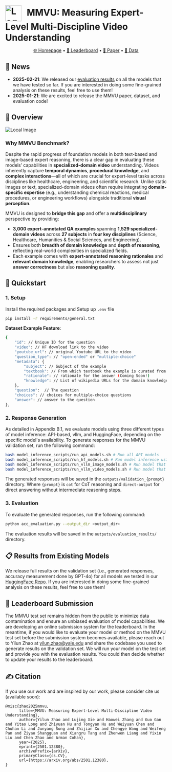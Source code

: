 <p align="center">
  <h1 style="display: inline;">
    <img src="./assets/MMVU_logo.jpg" alt="Logo" style="width: 50px; vertical-align: middle; margin-right: 10px;">
    MMVU: Measuring Expert-Level Multi-Discipline Video Understanding
  </h1>
</p>

<p align="center">
  <a href="https://mmvu-benchmark.github.io/">🌐 Homepage</a> •
  <a href="https://mmvu-benchmark.github.io/#leaderboard">🥇 Leaderboard</a> •
  <a href="https://arxiv.org/abs/2501.12380">📖 Paper</a> •
  <a href="https://huggingface.co/datasets/yale-nlp/MMVU">🤗 Data</a>
</p>


## 📰 News
- **2025-02-21**: We released our [evaluation results](https://huggingface.co/datasets/yale-nlp/MMVU-evaluation-results) on all the models that we have tested so far. If you are interested in doing some fine-grained analysis on these results, feel free to use them!
- **2025-01-21**: We are excited to release the MMVU paper, dataset, and evaluation code!

## 👋 Overview
![Local Image](./assets/overview.png)

### Why MMVU Benchmark?
Despite the rapid progress of foundation models in both text-based and image-based expert reasoning, there is a clear gap in evaluating these models’ capabilities in **specialized-domain video** understanding. Videos inherently capture **temporal dynamics**, **procedural knowledge**, and **complex interactions**—all of which are crucial for expert-level tasks across disciplines like healthcare, engineering, and scientific research. Unlike static images or text, specialized-domain videos often require integrating **domain-specific expertise** (e.g., understanding chemical reactions, medical procedures, or engineering workflows) alongside traditional **visual perception**.

MMVU is designed to **bridge this gap** and offer a **multidisciplinary** perspective by providing:
   - **3,000 expert-annotated QA examples** spanning **1,529 specialized-domain videos** across **27 subjects** in **four key disciplines** (Science, Healthcare, Humanities & Social Sciences, and Engineering).  
   - Ensures both **breadth of domain knowledge** and **depth of reasoning**, reflecting real-world complexities in specialized fields.
   - Each example comes with **expert-annotated reasoning rationales** and **relevant domain knowledge**, enabling researchers to assess not just **answer correctness** but also **reasoning quality**.  

## 🚀 Quickstart
### 1. Setup
Install the required packages and Setup up `.env` file
```bash
pip install -r requirements/general.txt
```


**Dataset Example Feature**:
```bash
{
    "id": // Unique ID for the question
    "video": // HF download link to the video
    "youtube_url": // original Youtube URL to the video
    "question_type": // "open-ended" or "multiple-choice"
    "metadata": {
        "subject": // Subject of the example
        "textbook": // From which textbook the example is curated from
        "rationale": // rationale for the answer (Coming Soon!)
        "knowledge": // List of wikipedia URLs for the domain knowledge (Coming Soon!)
    },
    "question":  // The question
    "choices": // choices for multiple-choice questions
    "answer": // answer to the question
},
```


### 2. Response Generation
As detailed in Appendix B.1, we evaluate models using three different types of model inference: API-based, vllm, and HuggingFace, depending on the specific model's availability. To generate responses for the MMVU validation set, run the following command:
```bash
bash model_inference_scripts/run_api_models.sh # Run all API models
bash model_inference_scripts/run_hf_models.sh # Run model inference using HuggingFace
bash model_inference_scripts/run_vllm_image_models.sh # Run model that supports multi-image input using vllm
bash model_inference_scripts/run_vllm_video_models.sh # Run model that supports video input using vllm
```

The generated responses will be saved in the `outputs/validation_{prompt}` directory. Where `{prompt}` is `cot` for CoT reasoning and `direct-output` for direct answering without intermediate reasoning steps.

### 3. Evaluation
To evaluate the generated responses, run the following command:
```bash
python acc_evaluation.py --output_dir <output_dir>
```
The evaluation results will be saved in the `outputs/evaluation_results/` directory.


## 📋 Results from Existing Models
We release full results on the validation set (i.e., generated responses, accuracy measurement done by GPT-4o) for all models we tested in our [HuggingFace Repo](https://huggingface.co/datasets/yale-nlp/MMVU-evaluation-results). If you are interested in doing some fine-grained analysis on these results, feel free to use them!

## 🥇 Leaderboard Submission
The MMVU test set remains hidden from the public to minimize data contamination and ensure an unbiased evaluation of model capabilities. We are developing an online submission system for the leaderboard. 
In the meantime, if you would like to evaluate your model or method on the MMVU test set before the submission system becomes available, please reach out to Yilun Zhao at yilun.zhao@yale.edu and share the codebase you used to generate results on the validation set. We will run your model on the test set and provide you with the evaluation results. You could then decide whether to update your results to the leaderboard.

## ✍️ Citation
If you use our work and are inspired by our work, please consider cite us (available soon):
```
@misc{zhao2025mmvu,
      title={MMVU: Measuring Expert-Level Multi-Discipline Video Understanding}, 
      author={Yilun Zhao and Lujing Xie and Haowei Zhang and Guo Gan and Yitao Long and Zhiyuan Hu and Tongyan Hu and Weiyuan Chen and Chuhan Li and Junyang Song and Zhijian Xu and Chengye Wang and Weifeng Pan and Ziyao Shangguan and Xiangru Tang and Zhenwen Liang and Yixin Liu and Chen Zhao and Arman Cohan},
      year={2025},
      eprint={2501.12380},
      archivePrefix={arXiv},
      primaryClass={cs.CV},
      url={https://arxiv.org/abs/2501.12380}, 
}
```